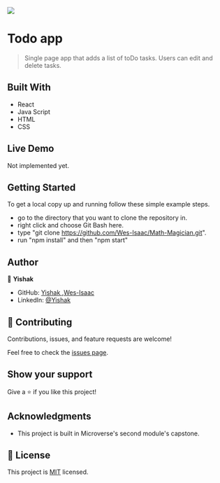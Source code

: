![](https://img.shields.io/badge/Microverse-blueviolet)

# Todo app

> Single page app that adds a list of toDo tasks. Users can edit and delete tasks.


## Built With

- React
- Java Script
- HTML
- CSS

## Live Demo

Not implemented yet.


## Getting Started

To get a local copy up and running follow these simple example steps.

  - go to the directory that you want to clone the repository in.
  - right click and choose Git Bash here.
  - type "git clone https://github.com/Wes-Isaac/Math-Magician.git".
  - run "npm install" and then "npm start"



## Author

👤 **Yishak**

- GitHub: [Yishak ,Wes-Isaac](https://github.com/Wes-Isaac)
- LinkedIn: [@Yishak](https://www.linkedin.com/in/yishak-wesego-b404851a7/)


## 🤝 Contributing

Contributions, issues, and feature requests are welcome!

Feel free to check the [issues page](../../issues/).

## Show your support

Give a ⭐️ if you like this project!

## Acknowledgments

- This project is built in Microverse's second module's capstone.

## 📝 License

This project is [MIT](./MIT.md) licensed.
